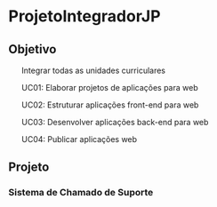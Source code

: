 # ProjetoIntegradorJP
## Objetivo
<ol>Integrar todas as unidades curriculares</ol>
<ol>UC01: Elaborar projetos de aplicações para web</ol>
<ol>UC02: Estruturar aplicações front-end para web</ol>
<ol>UC03: Desenvolver aplicações back-end para web</ol>
<ol>UC04: Publicar aplicações web</ol>

## Projeto
### Sistema de Chamado de Suporte
